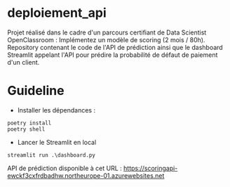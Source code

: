 # deploiement_api
Projet réalisé dans le cadre d'un parcours certifiant de Data Scientist OpenClassroom : Implémentez un modèle de scoring (2 mois / 80h).
Repository contenant le code de l'API de prédiction ainsi que le dashboard Streamlit appelant l'API pour prédire la probabilité de défaut de paiement d'un client.

# Guideline
- Installer les dépendances :
```
poetry install
poetry shell
```

- Lancer le Streamlit en local
```
streamlit run .\dashboard.py
```

API de prédiction disponible à cet URL : https://scoringapi-ewckf3cxfrdbadhw.northeurope-01.azurewebsites.net